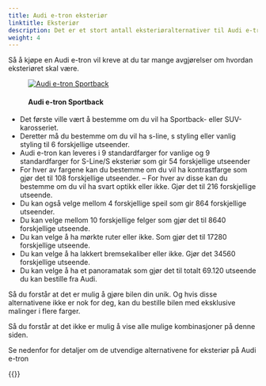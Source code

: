 ```yaml
---
title: Audi e-tron eksteriør
linktitle: Eksteriør
description: Det er et stort antall eksteriøralternativer til Audi e-tron. Lakkfarger, karoseriformer, felger, lakkstiler, forskjellige optikk, speiltyper og mange flere alternativer som gjør det mulig å ha mer enn 50.000 forskjellige eksteriørdesign.
weight: 4
---
```

<!-- markdownlint-disable MD033 -->
Så å kjøpe en Audi e-tron vil kreve at du tar mange avgjørelser om hvordan eksteriøret skal være.

<figure>
    <a href="https://media.electrichasgoneaudi.net/multimedia/models/e-tron/exterior/exterior.jpg">
        <img src="https://media.electrichasgoneaudi.net/multimedia/models/e-tron/exterior/exteriors.jpg"
        alt="Audi e-tron Sportback" title="Audi e-tron Sportback">
    </a>
    <figcaption><h4>Audi e-tron Sportback</h4></figcaption>
</figure>

- Det første ville vært å bestemme om du vil ha Sportback- eller SUV-karosseriet.
- Deretter må du bestemme om du vil ha s-line, s styling eller vanlig styling til 6 forskjellige utseender.
- Audi e-tron kan leveres i 9 standardfarger for vanlige og 9 standardfarger for S-Line/S eksteriør som gir 54 forskjellige utseender
- For hver av fargene kan du bestemme om du vil ha kontrastfarge som gjør det til 108 forskjellige utseender.
– For hver av disse kan du bestemme om du vil ha svart optikk eller ikke. Gjør det til 216 forskjellige utseende.
- Du kan også velge mellom 4 forskjellige speil som gir 864 forskjellige utseender.
- Du kan velge mellom 10 forskjellige felger som gjør det til 8640 forskjellige utseende.
- Du kan velge å ha mørkte ruter eller ikke. Som gjør det til 17280 forskjellige utseende.
- Du kan velge å ha lakkert bremsekaliber eller ikke. Gjør det 34560 forskjellige utseende.
- Du kan velge å ha et panoramatak som gjør det til totalt 69.120 utseende du kan bestille fra Audi.

Så du forstår at det er mulig å gjøre bilen din unik. Og hvis disse alternativene ikke er nok for deg, kan du bestille bilen med eksklusive malinger i flere farger.

Så du forstår at det ikke er mulig å vise alle mulige kombinasjoner på denne siden.

Se nedenfor for detaljer om de utvendige alternativene for eksteriør på Audi e-tron

{{<children description="true" />}}
